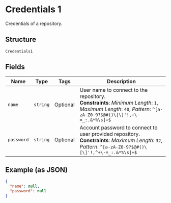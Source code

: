 
# Credentials 1

Credentials of a repository.

## Structure

`Credentials1`

## Fields

| Name | Type | Tags | Description |
|  --- | --- | --- | --- |
| `name` | `string` | Optional | User name to connect to the repository.<br>**Constraints**: *Minimum Length*: `1`, *Maximum Length*: `40`, *Pattern*: `^[a-zA-Z0-9?$@#()\[\]'!,+\-=_:.&*%\s]+$` |
| `password` | `string` | Optional | Account password to connect to user provided repository.<br>**Constraints**: *Maximum Length*: `32`, *Pattern*: `^[a-zA-Z0-9?$@#()\[\]'!,^+\-=_:.&*%\s]+$` |

## Example (as JSON)

```json
{
  "name": null,
  "password": null
}
```

